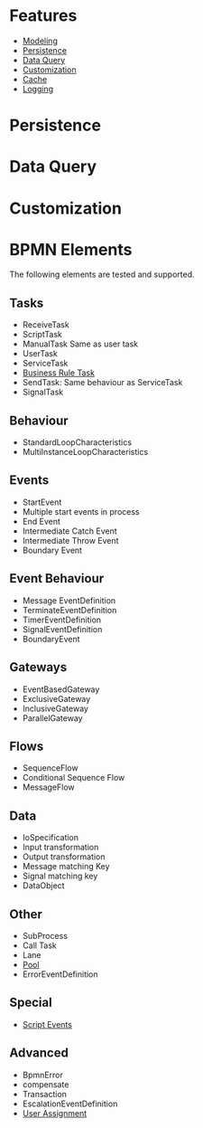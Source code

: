 Features
=========

<!-- tocstop -->
- [Modeling]()
- [Persistence](#Persistence)
- [Data Query](#data-query)
- [Customization](#customization)
- [Cache]()
- [Logging]()


# Persistence 

# Data Query

# Customization
# BPMN Elements

The following elements are tested and supported.

## Tasks
- ReceiveTask
- ScriptTask
- ManualTask
  Same as user task
- UserTask
- ServiceTask
- [Business Rule Task](./examples#BusinessRuleTask) 
- SendTask: Same behaviour as ServiceTask
- SignalTask
## Behaviour
- StandardLoopCharacteristics
- MultiInstanceLoopCharacteristics
## Events
- StartEvent
- Multiple start events in process
- End Event 
- Intermediate Catch Event
- Intermediate Throw Event
- Boundary Event
## Event Behaviour
- Message EventDefinition
- TerminateEventDefinition
- TimerEventDefinition
- SignalEventDefinition
- BoundaryEvent
## Gateways
- EventBasedGateway
- ExclusiveGateway
- InclusiveGateway
- ParallelGateway
## Flows
- SequenceFlow
- Conditional Sequence Flow
- MessageFlow
## Data
- IoSpecification
- Input transformation
- Output transformation
- Message matching Key
- Signal matching key
- DataObject
## Other
- SubProcess
- Call Task
- Lane
- [Pool](userAssignment#Pool-as-a-role)
- ErrorEventDefinition
## Special
- [Script Events](./examples#ScriptExtensions) 

## Advanced 
- BpmnError
- compensate
- Transaction
- EscalationEventDefinition
- [User Assignment](userAssignment.md)

		

